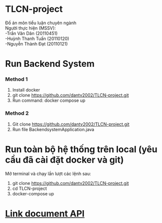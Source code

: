 # TLCN-project

Đồ án môn tiểu luận chuyên ngành </br>
Người thực hiện (MSSV): </br>
-Trần Văn Dân (20110451) </br>
-Huỳnh Thanh Tuấn (20110120) </br>
-Nguyễn Thành Đạt (20110121) </br>

#

# Run Backend System

### Method 1

1.  Install docker
2.  git clone https://github.com/dantv2002/TLCN-project.git
3.  Run command: docker compose up

### Method 2

1.  Git clone https://github.com/dantv2002/TLCN-project.git
2.  Run file BackendsystemApplication.java

#

# Run toàn bộ hệ thống trên local (yêu cầu đã cài đặt docker và git)

Mở terminal và chạy lần lượt các lệnh sau:

1.  git clone https://github.com/dantv2002/TLCN-project.git
2.  cd TLCN-project
3.  docker-compose up

# [Link document API](https://docs.google.com/document/d/1byt__JC_A_mWgTfvey_zoh7eEF7Zkf2a/edit?usp=sharing&ouid=101945342616659158984&rtpof=true&sd=true)
